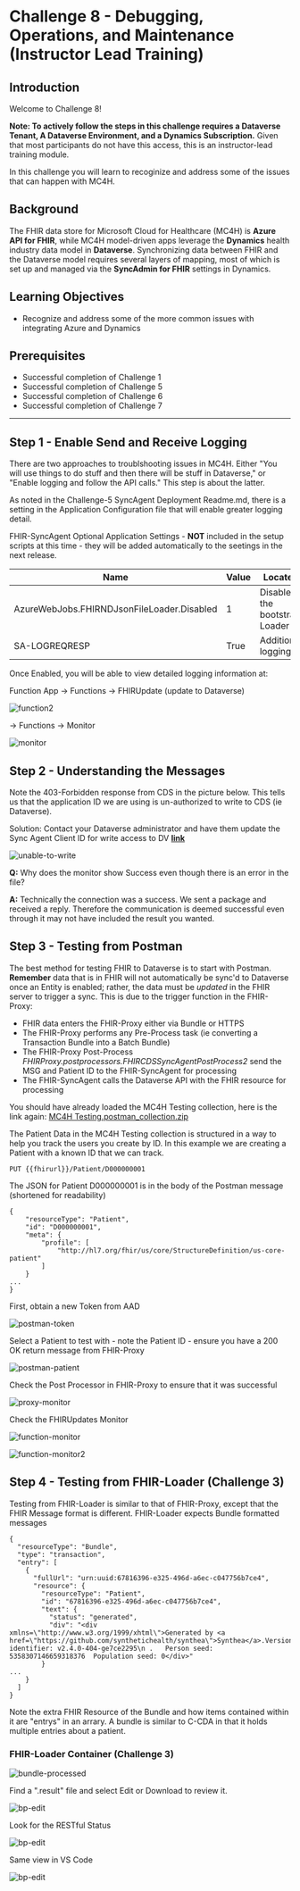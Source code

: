 #  Challenge 8 - Debugging, Operations, and Maintenance (Instructor Lead Training)

## Introduction

Welcome to Challenge 8!

**Note: To actively follow the steps in this challenge requires a Dataverse Tenant, A Dataverse Environment, and a Dynamics Subscription.** Given that most participants do not have this access, this is an instructor-lead training module. 

In this challenge you will learn to recoginize and address some of the issues that can happen with MC4H.  

## Background
The FHIR data store for Microsoft Cloud for Healthcare (MC4H) is **Azure API for FHIR**, while MC4H model-driven apps leverage the **Dynamics** health industry data model in **Dataverse**. Synchronizing data between FHIR and the Dataverse model requires several layers of mapping, most of which is set up and managed via the **SyncAdmin for FHIR** settings in Dynamics.

## Learning Objectives
+ Recognize and address some of the more common issues with integrating Azure and Dynamics  

## Prerequisites
+ Successful completion of Challenge 1 
+ Successful completion of Challenge 5
+ Successful completion of Challenge 6
+ Successful completion of Challenge 7


---

## Step 1 - Enable Send and Receive Logging 
There are two approaches to troublshooting issues in MC4H. Either "You will use things to do stuff and then there will be stuff in Dataverse," or "Enable logging and follow the API calls." This step is about the latter. 

As noted in the Challenge-5 SyncAgent Deployment Readme.md, there is a setting in the Application Configuration file that will enable greater logging detail.  

FHIR-SyncAgent Optional Application Settings - __NOT__ included in the setup scripts at this time - they will be added automatically to the seetings in the next release. 
  

Name                                       | Value                      | Located 
-------------------------------------------|----------------------------|--------------------
AzureWebJobs.FHIRNDJsonFileLoader.Disabled | 1                          | Disables the bootstrap Loader  
SA-LOGREQRESP                              | True                       | Additional logging

Once Enabled, you will be able to view detailed logging information at:

Function App -> Functions -> FHIRUpdate (update to Dataverse)

![function2](./media/function2.png)


 -> Functions -> Monitor

![monitor](./media/monitor.png)



## Step 2 - Understanding the Messages 
Note the 403-Forbidden response from CDS in the picture below. This tells us that the application ID we are using is un-authorized to write to CDS (ie Dataverse).

Solution:  Contact your Dataverse administrator and have them update the Sync Agent Client ID for write access to DV **[link](https://docs.microsoft.com/en-us/dynamics365/industry/healthcare/configure-sync-clinical-data#update-integration-settings)** 
  
![unable-to-write](./media/unable-to-write.png)


**Q:** Why does the monitor show Success even though there is an error in the file?  

**A:**  Technically the connection was a success. We sent a package and received a reply. Therefore the communication is deemed successful even through it may not have included the result you wanted.


## Step 3 - Testing from Postman 
The best method for testing FHIR to Dataverse is to start with Postman.  **Remember** data that is in FHIR will not automatically be sync'd to Dataverse once an Entity is enabled; rather, the data must be *updated* in the FHIR server to trigger a sync. This is due to the trigger function in the FHIR-Proxy:

+ FHIR data enters the FHIR-Proxy either via Bundle or HTTPS
+ The FHIR-Proxy performs any Pre-Process task (ie converting a Transaction Bundle into a Batch Bundle)
+ The FHIR-Proxy Post-Process _FHIRProxy.postprocessors.FHIRCDSSyncAgentPostProcess2_ send the MSG and Patient ID to the FHIR-SyncAgent for processing
+ The FHIR-SyncAgent calls the Dataverse API with the FHIR resource for processing 

You should have already loaded the MC4H Testing collection, here is the link again: [MC4H Testing.postman_collection.zip](./samples/MC4H_Testing.postman_collection.zip)  

The Patient Data in the MC4H Testing collection is structured in a way to help you track the users you create by ID. In this example we are creating a Patient with a known ID that we can track.

```al
PUT {{fhirurl}}/Patient/D000000001
```
The JSON for Patient D000000001 is in the body of the Postman message (shortened for readability)

```al
{
    "resourceType": "Patient",
    "id": "D000000001",
    "meta": {
        "profile": [
            "http://hl7.org/fhir/us/core/StructureDefinition/us-core-patient"
        ]
    }
...
}
```

First, obtain a new Token from AAD

![postman-token](./media/postman-token.png)

Select a Patient to test with - note the Patient ID - ensure you have a 200 OK return message from FHIR-Proxy 

![postman-patient](./media/postman-patient.png)


Check the Post Processor in FHIR-Proxy to ensure that it was successful 

![proxy-monitor](./media/proxy-monitor.png)


Check the FHIRUpdates Monitor 

![function-monitor](./media/function-monitor.png)

![function-monitor2](./media/function-monitor2.png)



## Step 4 - Testing from FHIR-Loader (Challenge 3)
Testing from FHIR-Loader is similar to that of FHIR-Proxy, except that the FHIR Message format is different.  FHIR-Loader expects Bundle formatted messages

```al
{
  "resourceType": "Bundle",
  "type": "transaction",
  "entry": [
    {
      "fullUrl": "urn:uuid:67816396-e325-496d-a6ec-c047756b7ce4",
      "resource": {
        "resourceType": "Patient",
        "id": "67816396-e325-496d-a6ec-c047756b7ce4",
        "text": {
          "status": "generated",
          "div": "<div xmlns=\"http://www.w3.org/1999/xhtml\">Generated by <a href=\"https://github.com/synthetichealth/synthea\">Synthea</a>.Version identifier: v2.4.0-404-ge7ce2295\n .   Person seed: 5358307146659318376  Population seed: 0</div>"
        }
...
    }
  ]
}
``` 

Note the extra FHIR Resource of the Bundle and how items contained within it are "entrys" in an arrary. A bundle is similar to C-CDA in that it holds multiple entries about a patient. 

### FHIR-Loader Container (Challenge 3)

![bundle-processed](./media/bundle-processed1.png)

Find a ".result" file and select Edit or Download to review it.

![bp-edit](./media/bundle-processed-edit.png)

Look for the RESTful Status 

![bp-edit](./media/bundle-processed-edit2.png)

Same view in VS Code 

![bp-edit](./media/bundle-processed-edit3.png)
